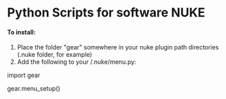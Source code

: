 # Python Scripts for software NUKE

#### To install:

1) Place the folder "gear" somewhere in your 
nuke plugin path directories (.nuke folder, 
for example)
2) Add the following to your /.nuke/menu.py:

import gear

gear.menu_setup()
